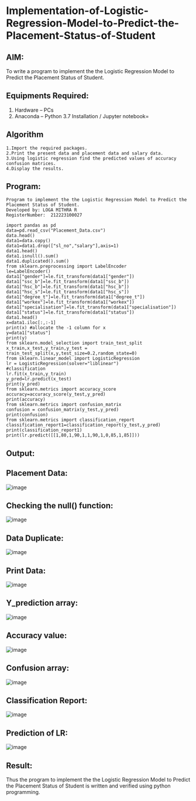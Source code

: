 # Implementation-of-Logistic-Regression-Model-to-Predict-the-Placement-Status-of-Student
## AIM:
To write a program to implement the the Logistic Regression Model to Predict the Placement Status of Student.
## Equipments Required:
1. Hardware – PCs
2. Anaconda – Python 3.7 Installation / Jupyter notebook=
## Algorithm
```
1.Import the required packages.
2.Print the present data and placement data and salary data.
3.Using logistic regression find the predicted values of accuracy confusion matrices.
4.Display the results.
```
## Program:
```
Program to implement the the Logistic Regression Model to Predict the Placement Status of Student.
Developed by: LOGA MITHRA R
RegisterNumber:  212223100027
```
```
import pandas as pd
data=pd.read_csv("Placement_Data.csv")
data.head()
data1=data.copy()
data1=data1.drop(["sl_no","salary"],axis=1)
data1.head()
data1.isnull().sum()
data1.duplicated().sum()
from sklearn.preprocessing import LabelEncoder
le=LabelEncoder()
data1["gender"]=le.fit_transform(data1["gender"])
data1["ssc_b"]=le.fit_transform(data1["ssc_b"])
data1["hsc_b"]=le.fit_transform(data1["hsc_b"])
data1["hsc_s"]=le.fit_transform(data1["hsc_s"])
data1["degree_t"]=le.fit_transform(data1["degree_t"])
data1["workex"]=le.fit_transform(data1["workex"])
data1["specialisation"]=le.fit_transform(data1["specialisation"])
data1["status"]=le.fit_transform(data1["status"])
data1.head()
x=data1.iloc[:,:-1]
print(x) #allocate the -1 column for x
y=data1["status"]
print(y)
from sklearn.model_selection import train_test_split
x_train,x_test,y_train,y_test = train_test_split(x,y,test_size=0.2,random_state=0)
from sklearn.linear_model import LogisticRegression
lr = LogisticRegression(solver="liblinear")
#classification
lr.fit(x_train,y_train)
y_pred=lr.predict(x_test)
print(y_pred)
from sklearn.metrics import accuracy_score
accuracy=accuracy_score(y_test,y_pred)
print(accuracy)
from sklearn.metrics import confusion_matrix
confusion = confusion_matrix(y_test,y_pred)
print(confusion)
from sklearn.metrics import classification_report
classification_report1=classification_report(y_test,y_pred)
print(classification_report1)
print(lr.predict([[1,80,1,90,1,1,90,1,0,85,1,85]]))
```
## Output:
## Placement Data:
![image](https://github.com/user-attachments/assets/e7ca4571-6c5c-4a5e-b653-ff240095ec6d)

## Checking the null() function:
![image](https://github.com/user-attachments/assets/ce9c16d1-2def-4dfc-9c06-02e07957b7ec)

## Data Duplicate:
![image](https://github.com/user-attachments/assets/5aa90d84-4cea-491f-88e8-89d82a514722)

## Print Data:
![image](https://github.com/user-attachments/assets/50de15f3-63a1-4fff-943f-5b92c4d375b3)

## Y_prediction array:
![image](https://github.com/user-attachments/assets/4adc16cb-441a-447b-a549-807549a54c5f)

## Accuracy value:
![image](https://github.com/user-attachments/assets/12632ddc-6127-4db4-8257-7da3758bcd9d)

## Confusion array:
![image](https://github.com/user-attachments/assets/4e4bbde1-d456-4775-97a4-8fc36e38ae12)

## Classification Report:
![image](https://github.com/user-attachments/assets/a0d2886f-8c4e-420c-81fc-0941d0a12d0e)

## Prediction of LR:
![image](https://github.com/user-attachments/assets/61598743-b03d-478f-8b4f-735501bb5c5e)


## Result:
Thus the program to implement the the Logistic Regression Model to Predict the Placement Status of Student is written and verified using python programming.
